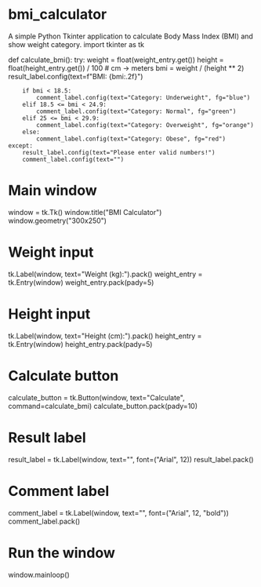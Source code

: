 # bmi_calculator
A simple Python Tkinter application to calculate Body Mass Index (BMI) and show weight category.
import tkinter as tk

def calculate_bmi():
    try:
        weight = float(weight_entry.get())
        height = float(height_entry.get()) / 100  # cm → meters
        bmi = weight / (height ** 2)
        result_label.config(text=f"BMI: {bmi:.2f}")
        
        if bmi < 18.5:
            comment_label.config(text="Category: Underweight", fg="blue")
        elif 18.5 <= bmi < 24.9:
            comment_label.config(text="Category: Normal", fg="green")
        elif 25 <= bmi < 29.9:
            comment_label.config(text="Category: Overweight", fg="orange")
        else:
            comment_label.config(text="Category: Obese", fg="red")
    except:
        result_label.config(text="Please enter valid numbers!")
        comment_label.config(text="")

# Main window
window = tk.Tk()
window.title("BMI Calculator")
window.geometry("300x250")

# Weight input
tk.Label(window, text="Weight (kg):").pack()
weight_entry = tk.Entry(window)
weight_entry.pack(pady=5)

# Height input
tk.Label(window, text="Height (cm):").pack()
height_entry = tk.Entry(window)
height_entry.pack(pady=5)

# Calculate button
calculate_button = tk.Button(window, text="Calculate", command=calculate_bmi)
calculate_button.pack(pady=10)

# Result label
result_label = tk.Label(window, text="", font=("Arial", 12))
result_label.pack()

# Comment label
comment_label = tk.Label(window, text="", font=("Arial", 12, "bold"))
comment_label.pack()

# Run the window
window.mainloop()

